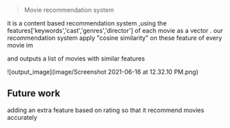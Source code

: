 > Movie recommendation system 

it is a content based recommendation system ,using the features['keywords','cast','genres','director'] of each movie as a vector .
our recommendation system apply "cosine similarity" on these feature of every movie 
im

and outputs a list of movies with similar features

![output_image](image/Screenshot 2021-06-16 at 12.32.10 PM.png)




## Future work 
adding an extra feature based on rating so that it recommend movies accurately 
